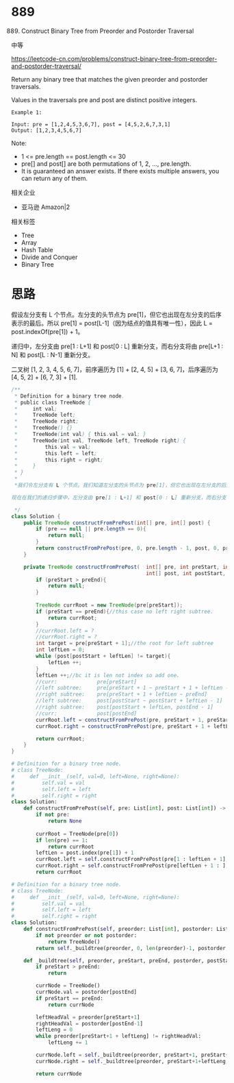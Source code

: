 

# 889

889. Construct Binary Tree from Preorder and Postorder Traversal


中等


https://leetcode-cn.com/problems/construct-binary-tree-from-preorder-and-postorder-traversal/



Return any binary tree that matches the given preorder and postorder traversals.

Values in the traversals pre and post are distinct positive integers.

 
```
Example 1:

Input: pre = [1,2,4,5,3,6,7], post = [4,5,2,6,7,3,1]
Output: [1,2,3,4,5,6,7]
``` 

Note:

- 1 <= pre.length == post.length <= 30
- pre[] and post[] are both permutations of 1, 2, ..., pre.length.
- It is guaranteed an answer exists. If there exists multiple answers, you can return any of them.

相关企业

- 亚马逊 Amazon|2

相关标签
- Tree
- Array
- Hash Table
- Divide and Conquer
- Binary Tree


# 思路
假设左分支有 L 个节点。左分支的头节点为 pre[1]，但它也出现在左分支的后序表示的最后。所以 pre[1] = post[L-1]（因为结点的值具有唯一性），因此 L = post.indexOf(pre[1]) + 1。

递归中，左分支由 pre[1 : L+1] 和 post[0 : L] 重新分支，而右分支将由 pre[L+1 : N] 和 post[L : N-1] 重新分支。

二叉树 [1, 2, 3, 4, 5, 6, 7]，前序遍历为 [1] + [2, 4, 5] + [3, 6, 7]，后序遍历为 [4, 5, 2] + [6, 7, 3] + [1].


```java
/**
 * Definition for a binary tree node.
 * public class TreeNode {
 *     int val;
 *     TreeNode left;
 *     TreeNode right;
 *     TreeNode() {}
 *     TreeNode(int val) { this.val = val; }
 *     TreeNode(int val, TreeNode left, TreeNode right) {
 *         this.val = val;
 *         this.left = left;
 *         this.right = right;
 *     }
 * }
 *
 *我们令左分支有 L 个节点。我们知道左分支的头节点为 pre[1]，但它也出现在左分支的后序表示的最后。所以 pre[1] = post[L-1]（因为结点的值具有唯一性），因此 L = post.indexOf(pre[1]) + 1。

现在在我们的递归步骤中，左分支由 pre[1 : L+1] 和 post[0 : L] 重新分支，而右分支将由 pre[L+1 : N] 和 post[L : N-1] 重新分支。

 */
class Solution {
    public TreeNode constructFromPrePost(int[] pre, int[] post) {
        if (pre == null || pre.length == 0){
            return null;
        }
        return constructFromPrePost(pre, 0, pre.length - 1, post, 0, pre.length - 1);
    }

    private TreeNode constructFromPrePost(  int[] pre, int preStart, int preEnd, 
                                            int[] post, int postStart, int postEnd){
        if (preStart > preEnd){
            return null;
        }
        
        TreeNode currRoot = new TreeNode(pre[preStart]);
        if (preStart == preEnd){//this case no left right subtree.
            return currRoot;
        }
        //currRoot.left = ?
        //currRoot.right = ?
        int target = pre[preStart + 1];//the root for left subtree
        int leftLen = 0;
        while (post[postStart + leftLen] != target){
            leftLen ++;
        }
        leftLen ++;//bc it is len not index so add one.
        //curr:             pre[preStart]
        //left subtree:     pre[preStart + 1 ~ preStart + 1 + leftLen - 1]
        //right subtree:    pre[preStart + 1 + leftLen ~ preEnd]
        //left subtree:     post[postStart ~ postStart + leftLen - 1]
        //right subtree:    post[postStart + leftLen, postEnd - 1]
        //curr:             post[postEnd]
        currRoot.left = constructFromPrePost(pre, preStart + 1, preStart + 1 + leftLen - 1, post, postStart, postStart + leftLen - 1);
        currRoot.right = constructFromPrePost(pre, preStart + 1 + leftLen, preEnd, post, postStart + leftLen, postEnd - 1);

        return currRoot;
    }
}
```

```python
# Definition for a binary tree node.
# class TreeNode:
#     def __init__(self, val=0, left=None, right=None):
#         self.val = val
#         self.left = left
#         self.right = right
class Solution:
    def constructFromPrePost(self, pre: List[int], post: List[int]) -> TreeNode:
        if not pre:
            return None
        
        currRoot = TreeNode(pre[0])
        if len(pre) == 1:
            return currRoot
        leftLen = post.index(pre[1]) + 1
        currRoot.left = self.constructFromPrePost(pre[1 : leftLen + 1], post[0 : leftLen])
        currRoot.right = self.constructFromPrePost(pre[leftLen + 1 : ], post[leftLen : len(post) - 1])
        return currRoot
```

```py
# Definition for a binary tree node.
# class TreeNode:
#     def __init__(self, val=0, left=None, right=None):
#         self.val = val
#         self.left = left
#         self.right = right
class Solution:
    def constructFromPrePost(self, preorder: List[int], postorder: List[int]) -> TreeNode:
        if not preorder or not postorder:
            return TreeNode()
        return self._buildtree(preorder, 0, len(preorder)-1, postorder, 0, len(postorder)-1)

    def _buildtree(self, preorder, preStart, preEnd, postorder, postStart, postEnd):
        if preStart > preEnd:
            return

        currNode = TreeNode()
        currNode.val = postorder[postEnd]
        if preStart == preEnd:
            return currNode

        leftHeadVal = preorder[preStart+1]
        rightHeadVal = postorder[postEnd-1]
        leftLeng = 0
        while preorder[preStart+1 + leftLeng] != rightHeadVal:
            leftLeng += 1

        currNode.left = self._buildtree(preorder, preStart+1, preStart+1+leftLeng-1, postorder, postStart, postStart+leftLeng-1)
        currNode.right = self._buildtree(preorder, preStart+1+leftLeng, preEnd, postorder, postStart+leftLeng, postEnd-1)

        return currNode

```